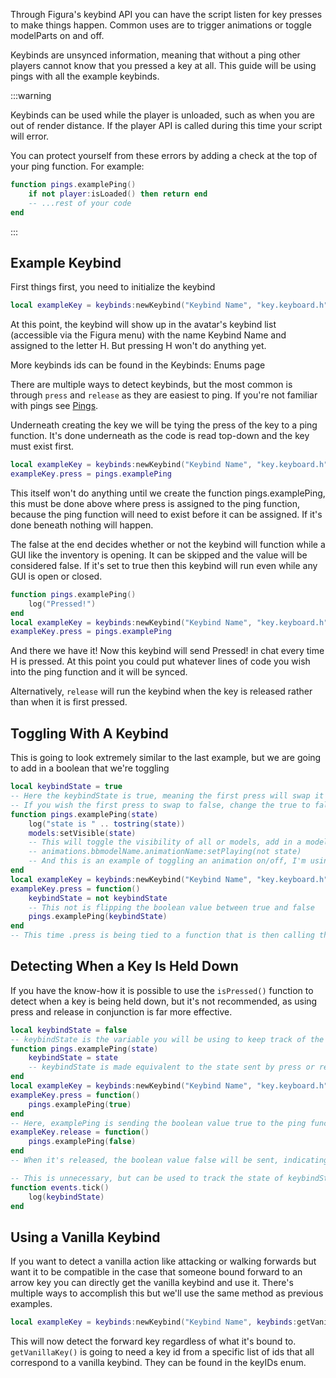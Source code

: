 Through Figura's keybind API you can have the script listen for key presses to make things happen. Common uses are to trigger animations or toggle modelParts on and off.

Keybinds are unsynced information, meaning that without a ping other players cannot know that you pressed a key at all. This guide will be using pings with all the example keybinds.

:::warning

Keybinds can be used while the player is unloaded, such as when you are out of render distance.
If the player API is called during this time your script will error.

You can protect yourself from these errors by adding a check at the top of your ping function. For example:

```lua
function pings.examplePing()
    if not player:isLoaded() then return end
    -- ...rest of your code
end
```

:::

## Example Keybind

First things first, you need to initialize the keybind

```lua
local exampleKey = keybinds:newKeybind("Keybind Name", "key.keyboard.h")
```

At this point, the keybind will show up in the avatar's keybind list (accessible via the Figura menu) with the name Keybind Name and assigned to the letter H. But pressing H won't do anything yet.

More keybinds ids can be found in the Keybinds: Enums page

There are multiple ways to detect keybinds, but the most common is through `press` and `release` as they are easiest to ping. If you're not familiar with pings see [Pings](./Pings).

Underneath creating the key we will be tying the press of the key to a ping function. It's done underneath as the code is read top-down and the key must exist first.

```lua
local exampleKey = keybinds:newKeybind("Keybind Name", "key.keyboard.h", false)
exampleKey.press = pings.examplePing
```

This itself won't do anything until we create the function pings.examplePing, this must be done above where press is assigned to the ping function, because the ping function will need to exist before it can be assigned. If it's done beneath nothing will happen.

The false at the end decides whether or not the keybind will function while a GUI like the inventory is opening. It can be skipped and the value will be considered false. If it's set to true then this keybind will run even while any GUI is open or closed.

```lua
function pings.examplePing()
    log("Pressed!")
end
local exampleKey = keybinds:newKeybind("Keybind Name", "key.keyboard.h")
exampleKey.press = pings.examplePing
```

And there we have it! Now this keybind will send Pressed! in chat every time H is pressed. At this point you could put whatever lines of code you wish into the ping function and it will be synced.

Alternatively, `release` will run the keybind when the key is released rather than when it is first pressed.

## Toggling With A Keybind

This is going to look extremely similar to the last example, but we are going to add in a boolean that we're toggling

```lua
local keybindState = true
-- Here the keybindState is true, meaning the first press will swap it to false
-- If you wish the first press to swap to false, change the true to false above
function pings.examplePing(state)
    log("state is " .. tostring(state))
    models:setVisible(state)
    -- This will toggle the visibility of all or models, add in a model path to turn on/off specific modelParts
    -- animations.bbmodelName.animationName:setPlaying(not state)
    -- And this is an example of toggling an animation on/off, I'm using not state here because the first press will set this toggle to false and thusly stop the animation, swapping the boolean value like this will make the first press play it
end
local exampleKey = keybinds:newKeybind("Keybind Name", "key.keyboard.h")
exampleKey.press = function()
    keybindState = not keybindState
    -- This not is flipping the boolean value between true and false
    pings.examplePing(keybindState)
end
-- This time .press is being tied to a function that is then calling the ping, instead of being 'attached' to it directly.
```

## Detecting When a Key Is Held Down

If you have the know-how it is possible to use the `isPressed()` function to detect when a key is being held down, but it's not recommended, as using press and release in conjunction is far more effective.

```lua
local keybindState = false
-- keybindState is the variable you will be using to keep track of the pressed-ness of the keybind
function pings.examplePing(state)
    keybindState = state
    -- keybindState is made equivalent to the state sent by press or release for use in other parts of the script
end
local exampleKey = keybinds:newKeybind("Keybind Name", "key.keyboard.h")
exampleKey.press = function()
    pings.examplePing(true)
end
-- Here, examplePing is sending the boolean value true to the ping function
exampleKey.release = function()
    pings.examplePing(false)
end
-- When it's released, the boolean value false will be sent, indicating that the key is no longer being pressed

-- This is unnecessary, but can be used to track the state of keybindState so you can see it working, at this point you can use keybindState wherever and however you wish- as long as it's in the same script file
function events.tick()
    log(keybindState)
end
```

## Using a Vanilla Keybind

If you want to detect a vanilla action like attacking or walking forwards but want it to be compatible in the case that someone bound forward to an arrow key you can directly get the vanilla keybind and use it. There's multiple ways to accomplish this but we'll use the same method as previous examples.

```lua
local exampleKey = keybinds:newKeybind("Keybind Name", keybinds:getVanillaKey("key.forward"))
```

This will now detect the forward key regardless of what it's bound to. `getVanillaKey()` is going to need a key id from a specific list of ids that all correspond to a vanilla keybind. They can be found in the keyIDs enum.
